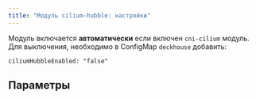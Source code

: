 ```yaml
---
title: "Модуль cilium-hubble: настройки"
---
```


Модуль включается **автоматически** если включен `cni-cilium` модуль.
Для выключения, необходимо в ConfigMap `deckhouse` добавить:

```
ciliumHubbleEnabled: "false"
```

## Параметры

<!-- SCHEMA -->
